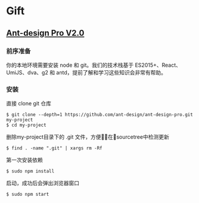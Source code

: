 # Gift


## [Ant-design Pro V2.0](https://pro.ant.design/docs/getting-started-cn)
### 前序准备
你的本地环境需要安装 node 和 git。我们的技术栈基于 ES2015+、React、UmiJS、dva、g2 和 antd，提前了解和学习这些知识会非常有帮助。

### 安装
直接 clone git 仓库
```
$ git clone --depth=1 https://github.com/ant-design/ant-design-pro.git my-project
$ cd my-project
```

删除my-project目录下的 .git 文件，方便在sourcetree中检测更新
```
$ find . -name ".git" | xargs rm -Rf
```

第一次安装依赖
```
$ sudo npm install
```

启动，成功后会弹出浏览器窗口
```
$ sudo npm start
```